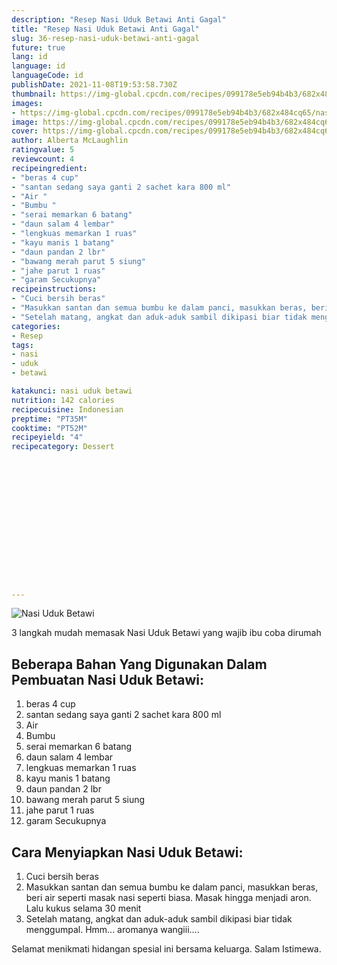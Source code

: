 ```yaml
---
description: "Resep Nasi Uduk Betawi Anti Gagal"
title: "Resep Nasi Uduk Betawi Anti Gagal"
slug: 36-resep-nasi-uduk-betawi-anti-gagal
future: true
lang: id
language: id
languageCode: id
publishDate: 2021-11-08T19:53:58.730Z 
thumbnail: https://img-global.cpcdn.com/recipes/099178e5eb94b4b3/682x484cq65/nasi-uduk-betawi-foto-resep-utama.webp
images:
- https://img-global.cpcdn.com/recipes/099178e5eb94b4b3/682x484cq65/nasi-uduk-betawi-foto-resep-utama.webp
image: https://img-global.cpcdn.com/recipes/099178e5eb94b4b3/682x484cq65/nasi-uduk-betawi-foto-resep-utama.webp
cover: https://img-global.cpcdn.com/recipes/099178e5eb94b4b3/682x484cq65/nasi-uduk-betawi-foto-resep-utama.webp
author: Alberta McLaughlin
ratingvalue: 5
reviewcount: 4
recipeingredient:
- "beras 4 cup"
- "santan sedang saya ganti 2 sachet kara 800 ml"
- "Air "
- "Bumbu "
- "serai memarkan 6 batang"
- "daun salam 4 lembar"
- "lengkuas memarkan 1 ruas"
- "kayu manis 1 batang"
- "daun pandan 2 lbr"
- "bawang merah parut 5 siung"
- "jahe parut 1 ruas"
- "garam Secukupnya"
recipeinstructions:
- "Cuci bersih beras"
- "Masukkan santan dan semua bumbu ke dalam panci, masukkan beras, beri air seperti masak nasi seperti biasa. Masak hingga menjadi aron. Lalu kukus selama 30 menit"
- "Setelah matang, angkat dan aduk-aduk sambil dikipasi biar tidak menggumpal. Hmm... aromanya wangiii...."
categories:
- Resep
tags:
- nasi
- uduk
- betawi

katakunci: nasi uduk betawi 
nutrition: 142 calories
recipecuisine: Indonesian
preptime: "PT35M"
cooktime: "PT52M"
recipeyield: "4"
recipecategory: Dessert


     
    
    
    
    
    
    
    
    
    
    
      
    
---
```



![Nasi Uduk Betawi](https://img-global.cpcdn.com/recipes/099178e5eb94b4b3/682x484cq65/nasi-uduk-betawi-foto-resep-utama.webp)

3 langkah mudah memasak  Nasi Uduk Betawi yang wajib ibu coba dirumah

<!--inarticleads1-->

## Beberapa Bahan Yang Digunakan Dalam Pembuatan Nasi Uduk Betawi:

1. beras 4 cup
1. santan sedang saya ganti 2 sachet kara 800 ml
1. Air 
1. Bumbu 
1. serai memarkan 6 batang
1. daun salam 4 lembar
1. lengkuas memarkan 1 ruas
1. kayu manis 1 batang
1. daun pandan 2 lbr
1. bawang merah parut 5 siung
1. jahe parut 1 ruas
1. garam Secukupnya



<!--inarticleads2-->

## Cara Menyiapkan Nasi Uduk Betawi:

1. Cuci bersih beras
1. Masukkan santan dan semua bumbu ke dalam panci, masukkan beras, beri air seperti masak nasi seperti biasa. Masak hingga menjadi aron. Lalu kukus selama 30 menit
1. Setelah matang, angkat dan aduk-aduk sambil dikipasi biar tidak menggumpal. Hmm... aromanya wangiii....




Selamat menikmati hidangan spesial ini bersama keluarga. Salam Istimewa.
